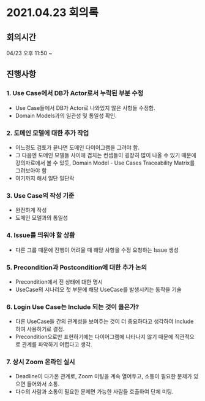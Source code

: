 # 2021.04.23 회의록

## 회의시간

04/23 오후 11:50 ~ 

## 진행사항

### 1. Use Case에서 DB가 Actor로서 누락된 부분 수정

- Use Case들에서 DB가 Actor로 나와있지 않은 사항들 수정함.
- Domain Models과의 일관성 및 통일성 확인.

### 2. 도메인 모델에 대한 추가 작업

- 어느정도 검토가 끝나면 도메인 다이어그램을 그려야 함.
- 그 다음엔 도메인 모델들 사이에 겹치는 컨셉들이 굉장히 많이 나올 수 있기 때문에 강의자료에서 볼 수 있듯, Domain Model - Use Cases Traceability Matrix를 그려보아야 함
- 여기까지 해서 일단 일단락

### 3. Use Case의 작성 기준

- 완전하게 작성
- 도메인 모델과의 통일성

### 4. Issue를 띄워야 할 상황

- 다른 그룹 때문에 진행이 어려울 때 해당 사항을 수정 요청하는 Issue 생성

### 5. Precondition과 Postcondition에 대한 추가 논의

- Precondition에서 전 상태에 대한 명시
- UseCase의 시나리오 첫 부분에 해당 UseCase를 발생시키는 동작을 기술

### 6. Login Use Case는 Include 되는 것이 옳은가?

- 다른 UseCase들 간의 관계성을 보여주는 것이 더 중요하다고 생각하여 Include 하여 사용하기로 결정.
- Precondition으로만 표현하기에는 다이어그램에 나타나지 않기 때문에 직관적으로 관계를 파악하기 어렵다고 생각.

### 7. 상시 Zoom 온라인 실시

- Deadline이 다가온 관계로, Zoom 미팅을 계속 열어두고, 소통이 필요한 문제가 있으면 들어와서 소통.
- 다수의 사람과 소통이 필요한 문제면 가능한 사람들 호출하여 단체 미팅.
